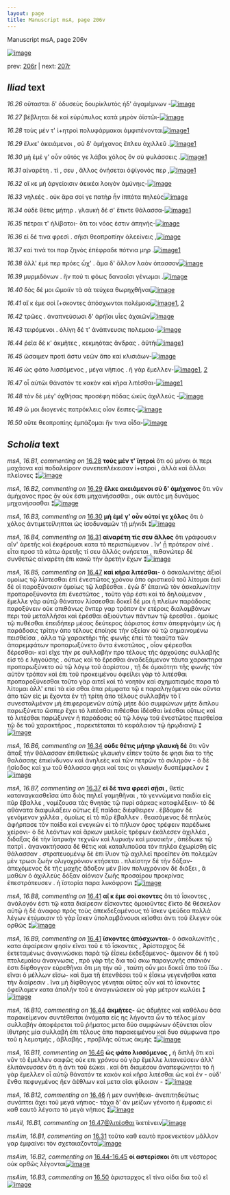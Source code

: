 ```yaml
---
layout: page
title: Manuscript msA, page 206v
---
```


Manuscript msA, page 206v

[![image](http://www.homermultitext.org/iipsrv?OBJ=IIP,1.0&FIF=/project/homer/pyramidal/deepzoom/hmt/vaimg/2017a/VA206VN_0708.tif&WID=100&CVT=JPEG)](http://www.homermultitext.org/ict2/?urn=urn:cite2:hmt:vaimg.2017a:VA206VN_0708)

prev:  [206r](../206r) | next:  [207r](../207r)

## *Iliad* text

*16.26* <a id="16.26"/> οὔτασται δ' ὀδυσεὺς δουρὶκλυτὸς ἠδ' ἀγαμέμνων -[![image](http://www.homermultitext.org/iipsrv?OBJ=IIP,1.0&FIF=/project/homer/pyramidal/deepzoom/hmt/vaimg/2017a/VA206VN_0708.tif&RGN=0.5,0.2216,0.419,0.0361&WID=1000&CVT=JPEG)](http://www.homermultitext.org/ict2/?urn=urn:cite2:hmt:vaimg.2017a:VA206VN_0708@0.5,0.2216,0.419,0.0361)

*16.27* <a id="16.27"/> βέβληται δὲ καὶ εὐρύπυλος κατὰ μηρὸν ὀϊστῶι-[![image](http://www.homermultitext.org/iipsrv?OBJ=IIP,1.0&FIF=/project/homer/pyramidal/deepzoom/hmt/vaimg/2017a/VA206VN_0708.tif&RGN=0.502,0.2502,0.419,0.027&WID=1000&CVT=JPEG)](http://www.homermultitext.org/ict2/?urn=urn:cite2:hmt:vaimg.2017a:VA206VN_0708@0.502,0.2502,0.419,0.027)

*16.28* <a id="16.28"/> τοὺς μέν τ' ἰ+ητροὶ πολυφάρμακοι ἀμφιπένονται[![image](http://www.homermultitext.org/iipsrv?OBJ=IIP,1.0&FIF=/project/homer/pyramidal/deepzoom/hmt/vaimg/2017a/VA206VN_0708.tif&RGN=0.502,0.2697,0.419,0.027&WID=1000&CVT=JPEG)](http://www.homermultitext.org/ict2/?urn=urn:cite2:hmt:vaimg.2017a:VA206VN_0708@0.502,0.2697,0.419,0.027)[1](#msA_16.B1)

*16.29* <a id="16.29"/> ἕλκε' ἀκειάμενοι , σὺ δ' ἀμήχανος ἔπλευ ἀχιλλεῦ .[![image](http://www.homermultitext.org/iipsrv?OBJ=IIP,1.0&FIF=/project/homer/pyramidal/deepzoom/hmt/vaimg/2017a/VA206VN_0708.tif&RGN=0.504,0.2855,0.419,0.027&WID=1000&CVT=JPEG)](http://www.homermultitext.org/ict2/?urn=urn:cite2:hmt:vaimg.2017a:VA206VN_0708@0.504,0.2855,0.419,0.027)[1](#msA_16.B2)

*16.30* <a id="16.30"/> μὴ ἐμέ γ' οὖν οῦτός γε λάβοι χόλος ὃν σὺ φυλάσσεις .[![image](http://www.homermultitext.org/iipsrv?OBJ=IIP,1.0&FIF=/project/homer/pyramidal/deepzoom/hmt/vaimg/2017a/VA206VN_0708.tif&RGN=0.505,0.3058,0.419,0.027&WID=1000&CVT=JPEG)](http://www.homermultitext.org/ict2/?urn=urn:cite2:hmt:vaimg.2017a:VA206VN_0708@0.505,0.3058,0.419,0.027)[1](#msA_16.B3)

*16.31* <a id="16.31"/> αἰναρέτη . τί , σευ , ἄλλος ὀνήσεται ὀψίγονός περ ,[![image](http://www.homermultitext.org/iipsrv?OBJ=IIP,1.0&FIF=/project/homer/pyramidal/deepzoom/hmt/vaimg/2017a/VA206VN_0708.tif&RGN=0.498,0.3238,0.397,0.027&WID=1000&CVT=JPEG)](http://www.homermultitext.org/ict2/?urn=urn:cite2:hmt:vaimg.2017a:VA206VN_0708@0.498,0.3238,0.397,0.027)[1](#msA_16.B4)

*16.32* <a id="16.32"/> αἴ κε μὴ ἀργείοισιν ἀεικέα λοιγὸν ἀμύνηις-[![image](http://www.homermultitext.org/iipsrv?OBJ=IIP,1.0&FIF=/project/homer/pyramidal/deepzoom/hmt/vaimg/2017a/VA206VN_0708.tif&RGN=0.507,0.3441,0.406,0.0263&WID=1000&CVT=JPEG)](http://www.homermultitext.org/ict2/?urn=urn:cite2:hmt:vaimg.2017a:VA206VN_0708@0.507,0.3441,0.406,0.0263)

*16.33* <a id="16.33"/> νηλεές . οὐκ ἄρα σοί γε πατὴρ ἦν ἱππότα πηλεὺς[![image](http://www.homermultitext.org/iipsrv?OBJ=IIP,1.0&FIF=/project/homer/pyramidal/deepzoom/hmt/vaimg/2017a/VA206VN_0708.tif&RGN=0.508,0.3621,0.415,0.0263&WID=1000&CVT=JPEG)](http://www.homermultitext.org/ict2/?urn=urn:cite2:hmt:vaimg.2017a:VA206VN_0708@0.508,0.3621,0.415,0.0263)

*16.34* <a id="16.34"/> οὐδὲ θέτις μήτηρ . γλαυκὴ δέ σ' ἔτικτε θάλασσα-[![image](http://www.homermultitext.org/iipsrv?OBJ=IIP,1.0&FIF=/project/homer/pyramidal/deepzoom/hmt/vaimg/2017a/VA206VN_0708.tif&RGN=0.507,0.3809,0.415,0.0263&WID=1000&CVT=JPEG)](http://www.homermultitext.org/ict2/?urn=urn:cite2:hmt:vaimg.2017a:VA206VN_0708@0.507,0.3809,0.415,0.0263)[1](#msA_16.B6)

*16.35* <a id="16.35"/> πέτραι τ' ἠλίβατοι- ὅτι τοι νόος ἐστιν ἀπηνής-[![image](http://www.homermultitext.org/iipsrv?OBJ=IIP,1.0&FIF=/project/homer/pyramidal/deepzoom/hmt/vaimg/2017a/VA206VN_0708.tif&RGN=0.514,0.4012,0.405,0.0263&WID=1000&CVT=JPEG)](http://www.homermultitext.org/ict2/?urn=urn:cite2:hmt:vaimg.2017a:VA206VN_0708@0.514,0.4012,0.405,0.0263)

*16.36* <a id="16.36"/> εἰ δέ τινα φρεσὶ . σῆισι θεοπροπίην ἀλεείνεις ,[![image](http://www.homermultitext.org/iipsrv?OBJ=IIP,1.0&FIF=/project/homer/pyramidal/deepzoom/hmt/vaimg/2017a/VA206VN_0708.tif&RGN=0.507,0.4207,0.405,0.0263&WID=1000&CVT=JPEG)](http://www.homermultitext.org/ict2/?urn=urn:cite2:hmt:vaimg.2017a:VA206VN_0708@0.507,0.4207,0.405,0.0263)

*16.37* <a id="16.37"/> καί τινά τοι παρ ζηνὸς ἐπέφραδε πότνια μηρ .[![image](http://www.homermultitext.org/iipsrv?OBJ=IIP,1.0&FIF=/project/homer/pyramidal/deepzoom/hmt/vaimg/2017a/VA206VN_0708.tif&RGN=0.511,0.441,0.422,0.0233&WID=1000&CVT=JPEG)](http://www.homermultitext.org/ict2/?urn=urn:cite2:hmt:vaimg.2017a:VA206VN_0708@0.511,0.441,0.422,0.0233)[1](#msA_16.B7)

*16.38* <a id="16.38"/> ἂλλ' ἐμέ περ πρόες ὦχ' . ἃμα δ' ἄλλον λαὸν όπασσον[![image](http://www.homermultitext.org/iipsrv?OBJ=IIP,1.0&FIF=/project/homer/pyramidal/deepzoom/hmt/vaimg/2017a/VA206VN_0708.tif&RGN=0.511,0.4598,0.427,0.0233&WID=1000&CVT=JPEG)](http://www.homermultitext.org/ict2/?urn=urn:cite2:hmt:vaimg.2017a:VA206VN_0708@0.511,0.4598,0.427,0.0233)

*16.39* <a id="16.39"/> μυρμιδόνων . ἤν πού τι φόως δαναοῖσι γένωμαι .[![image](http://www.homermultitext.org/iipsrv?OBJ=IIP,1.0&FIF=/project/homer/pyramidal/deepzoom/hmt/vaimg/2017a/VA206VN_0708.tif&RGN=0.516,0.4808,0.427,0.0233&WID=1000&CVT=JPEG)](http://www.homermultitext.org/ict2/?urn=urn:cite2:hmt:vaimg.2017a:VA206VN_0708@0.516,0.4808,0.427,0.0233)

*16.40* <a id="16.40"/> δὸς δέ μοι ὤμοιϊν τὰ σὰ τεύχεα θωρηχθῆναι[![image](http://www.homermultitext.org/iipsrv?OBJ=IIP,1.0&FIF=/project/homer/pyramidal/deepzoom/hmt/vaimg/2017a/VA206VN_0708.tif&RGN=0.51,0.4966,0.427,0.0278&WID=1000&CVT=JPEG)](http://www.homermultitext.org/ict2/?urn=urn:cite2:hmt:vaimg.2017a:VA206VN_0708@0.51,0.4966,0.427,0.0278)

*16.41* <a id="16.41"/> αἴ κ έμε σοὶ ἴ+σκοντες ἀπόσχωνται πολέμοιο[![image](http://www.homermultitext.org/iipsrv?OBJ=IIP,1.0&FIF=/project/homer/pyramidal/deepzoom/hmt/vaimg/2017a/VA206VN_0708.tif&RGN=0.51,0.5162,0.409,0.0278&WID=1000&CVT=JPEG)](http://www.homermultitext.org/ict2/?urn=urn:cite2:hmt:vaimg.2017a:VA206VN_0708@0.51,0.5162,0.409,0.0278)[1](#msA_16.B9), [2](#msA_16.B8)

*16.42* <a id="16.42"/> τρῶες . ἀναπνεύσωσι δ' ἀρήϊοι υἷες ἀχαιῶν[![image](http://www.homermultitext.org/iipsrv?OBJ=IIP,1.0&FIF=/project/homer/pyramidal/deepzoom/hmt/vaimg/2017a/VA206VN_0708.tif&RGN=0.508,0.5357,0.39,0.0255&WID=1000&CVT=JPEG)](http://www.homermultitext.org/ict2/?urn=urn:cite2:hmt:vaimg.2017a:VA206VN_0708@0.508,0.5357,0.39,0.0255)

*16.43* <a id="16.43"/> τειρόμενοι . ὀλίγη δέ τ' ἀνάπνευσις πολεμοιο-[![image](http://www.homermultitext.org/iipsrv?OBJ=IIP,1.0&FIF=/project/homer/pyramidal/deepzoom/hmt/vaimg/2017a/VA206VN_0708.tif&RGN=0.512,0.556,0.393,0.0255&WID=1000&CVT=JPEG)](http://www.homermultitext.org/ict2/?urn=urn:cite2:hmt:vaimg.2017a:VA206VN_0708@0.512,0.556,0.393,0.0255)

*16.44* <a id="16.44"/> ῥεῖα δέ κ' ἀκμῆτες , κεκμηότας ἄνδρας . ἀϋτῆι[![image](http://www.homermultitext.org/iipsrv?OBJ=IIP,1.0&FIF=/project/homer/pyramidal/deepzoom/hmt/vaimg/2017a/VA206VN_0708.tif&RGN=0.51,0.5733,0.405,0.027&WID=1000&CVT=JPEG)](http://www.homermultitext.org/ict2/?urn=urn:cite2:hmt:vaimg.2017a:VA206VN_0708@0.51,0.5733,0.405,0.027)[1](#msA_16.B10)

*16.45* <a id="16.45"/> ὤσαιμεν προτὶ ἄστυ νεῶν ἄπο καὶ κλισιάων-[![image](http://www.homermultitext.org/iipsrv?OBJ=IIP,1.0&FIF=/project/homer/pyramidal/deepzoom/hmt/vaimg/2017a/VA206VN_0708.tif&RGN=0.512,0.5898,0.405,0.027&WID=1000&CVT=JPEG)](http://www.homermultitext.org/ict2/?urn=urn:cite2:hmt:vaimg.2017a:VA206VN_0708@0.512,0.5898,0.405,0.027)

*16.46* <a id="16.46"/> ὡς φάτο λισσόμενος , μέγα νήπιος . ῆ γὰρ ἔμελλεν-[![image](http://www.homermultitext.org/iipsrv?OBJ=IIP,1.0&FIF=/project/homer/pyramidal/deepzoom/hmt/vaimg/2017a/VA206VN_0708.tif&RGN=0.511,0.6116,0.425,0.0263&WID=1000&CVT=JPEG)](http://www.homermultitext.org/ict2/?urn=urn:cite2:hmt:vaimg.2017a:VA206VN_0708@0.511,0.6116,0.425,0.0263)[1](#msA_16.B11), [2](#msA_16.B12)

*16.47* <a id="16.47"/> οἷ αὐτῶι θάνατόν τε κακὸν καὶ κῆρα λιτέσθαι-[![image](http://www.homermultitext.org/iipsrv?OBJ=IIP,1.0&FIF=/project/homer/pyramidal/deepzoom/hmt/vaimg/2017a/VA206VN_0708.tif&RGN=0.505,0.6296,0.425,0.0225&WID=1000&CVT=JPEG)](http://www.homermultitext.org/ict2/?urn=urn:cite2:hmt:vaimg.2017a:VA206VN_0708@0.505,0.6296,0.425,0.0225)[1](#msA_16.B5)

*16.48* <a id="16.48"/> τὸν δὲ μέγ' ὀχθήσας προσέφη πόδας ὠκὺς ἀχιλλεύς -[![image](http://www.homermultitext.org/iipsrv?OBJ=IIP,1.0&FIF=/project/homer/pyramidal/deepzoom/hmt/vaimg/2017a/VA206VN_0708.tif&RGN=0.508,0.6484,0.432,0.0248&WID=1000&CVT=JPEG)](http://www.homermultitext.org/ict2/?urn=urn:cite2:hmt:vaimg.2017a:VA206VN_0708@0.508,0.6484,0.432,0.0248)

*16.49* <a id="16.49"/> ὤ μοι διογενὲς πατρόκλεις οἷον ἔειπες-[![image](http://www.homermultitext.org/iipsrv?OBJ=IIP,1.0&FIF=/project/homer/pyramidal/deepzoom/hmt/vaimg/2017a/VA206VN_0708.tif&RGN=0.504,0.6649,0.363,0.0248&WID=1000&CVT=JPEG)](http://www.homermultitext.org/ict2/?urn=urn:cite2:hmt:vaimg.2017a:VA206VN_0708@0.504,0.6649,0.363,0.0248)

*16.50* <a id="16.50"/> οὔτε θεοπροπίης ἐμπάζομαι ἥν τινα οἶδα-[![image](http://www.homermultitext.org/iipsrv?OBJ=IIP,1.0&FIF=/project/homer/pyramidal/deepzoom/hmt/vaimg/2017a/VA206VN_0708.tif&RGN=0.507,0.6829,0.415,0.0368&WID=1000&CVT=JPEG)](http://www.homermultitext.org/ict2/?urn=urn:cite2:hmt:vaimg.2017a:VA206VN_0708@0.507,0.6829,0.415,0.0368)

## *Scholia* text

*msA, 16.B1, commenting on* [16.28](#16.28)  <a id="msA_16.B1"/> **τοὺς μέν τ' ϊητροὶ** ὅτι οὐ μόνοι ὁι περι μαχάονα καὶ ποδαλείροιν συνεπεπλέκεισαν ἱ+ατροὶ , ἀλλὰ καὶ ἄλλοι πλείονες ⁑[![image](http://www.homermultitext.org/iipsrv?OBJ=IIP,1.0&FIF=/project/homer/pyramidal/deepzoom/hmt/vaimg/2017a/VA206VN_0708.tif&RGN=0.247,0.1119,0.651,0.0225&WID=1000&CVT=JPEG)](http://www.homermultitext.org/ict2/?urn=urn:cite2:hmt:vaimg.2017a:VA206VN_0708@0.247,0.1119,0.651,0.0225)

*msA, 16.B2, commenting on* [16.29](#16.29)  <a id="msA_16.B2"/> **ἔλκε ακειάμενοι σὺ δ' ἀμήχανος** ὅτι νῦν ἀμήχανος προς ὃν οὐκ έστι μηχανήσασθαι , οὐκ αυτὸς μη δυνάμος μηχανήσασθαι ⁑[![image](http://www.homermultitext.org/iipsrv?OBJ=IIP,1.0&FIF=/project/homer/pyramidal/deepzoom/hmt/vaimg/2017a/VA206VN_0708.tif&RGN=0.253,0.1292,0.612,0.0173&WID=1000&CVT=JPEG)](http://www.homermultitext.org/ict2/?urn=urn:cite2:hmt:vaimg.2017a:VA206VN_0708@0.253,0.1292,0.612,0.0173)

*msA, 16.B3, commenting on* [16.30](#16.30)  <a id="msA_16.B3"/> **μὴ ἐμέ γ' οὖν οὐτοί γε χόλος** ὅτι ὁ χόλος ἀντιμετείληπται ὡς ἰσοδυναμῶν τῇ μήνιδι ⁑[![image](http://www.homermultitext.org/iipsrv?OBJ=IIP,1.0&FIF=/project/homer/pyramidal/deepzoom/hmt/vaimg/2017a/VA206VN_0708.tif&RGN=0.254,0.139,0.428,0.0158&WID=1000&CVT=JPEG)](http://www.homermultitext.org/ict2/?urn=urn:cite2:hmt:vaimg.2017a:VA206VN_0708@0.254,0.139,0.428,0.0158)

*msA, 16.B4, commenting on* [16.31](#16.31)  <a id="msA_16.B4"/> **αἰναρέτη τίς σευ ἄλλος** ὅτι γράφουσιν αἴν' ἀρετῆς καὶ ἐκφέρουσι κατα τὸ περισπώμενον . ἵν' ᾖ πρότερον αἰνέ . εἶτα προσ τὰ κάτω ἀρετῆς τί σευ ἀλλός ονήσεται , πιθανώτερ δὲ συνθετώς αἰναρέτη ἐπι κακῶ τὴν ἀρετὴν ἔχων ⁑[![image](http://www.homermultitext.org/iipsrv?OBJ=IIP,1.0&FIF=/project/homer/pyramidal/deepzoom/hmt/vaimg/2017a/VA206VN_0708.tif&RGN=0.254,0.1397,0.672,0.0406&WID=1000&CVT=JPEG)](http://www.homermultitext.org/ict2/?urn=urn:cite2:hmt:vaimg.2017a:VA206VN_0708@0.254,0.1397,0.672,0.0406)

*msA, 16.B5, commenting on* [16.47](#16.47)  <a id="msA_16.B5"/> **καὶ κῆρα λιτέσθαι-** ὁ ἀσκαλωνίτης ἀξιοῖ ομοίως τῷ λίστεσθαι ἐπὶ ἐνεστῶτος χρόνου ἀπο οριστικοῦ τοῦ λίτομαι ἐισὶ δὲ οἱ παροξύνοισιν ὁμοίως τῷ λαβέσθαι . ἐγὼ δ' ἐπαινῶ τὸν ἀσκαλωνίτην προπαροξύνοντα ἐπι ἔνεστῶτος , τοῦτο γάρ ἐστι καὶ τὸ δηλούμενον , ἔμελλε γὰρ αὐτῷ θάνατον λίσσεσθαι δοκεῖ δέ μοι ἡ πλείων παράδοσις παροξύνειν οὐκ απιθάνως ὅνπερ γαρ τρόπον ἐν ετέροις διαλαμβάνων περι τοῦ μεταλλῆσαι καὶ ἐρέσθαι ἀξιούντων πάντων τῷ έρεσθαι . ὁμοίως τῷ πυθέσθαι ἐπειδήπερ μέσος δεύτερος ἀόριστος ἐστιν ἀπεφηνάμην ὡς ἡ παράδοσις τρίτην ἀπο τέλους ἐποίησε τὴν οξείαν οὐ τῷ σημαινομένω πεισθεῖσα , ἀλλα τῷ χαρακτῆρι τῆς φωνῆς ἐπεὶ τὰ τοιαῦτα τῶν ἀπαρεμφάτων προπαρωξύνετο ὄντα ἐνεστῶτος , οἶον φέρεσθαι δέρεσθαι- καὶ εῖχε τὴν ρε συλλαβὴν προ τέλους τῆς ἀρχούσης συλλαβῆς εἰσ τὸ ε ληγούσης . ούτως καὶ τὸ ἔρεσθαι ἀναδεξάμενον τὰυτα χαρακτηρα προπαρωξύνετο οὐ τῷ λόγῳ τοῦ ἀορίστου , τῇ δε ὁμοιότητι τῆς φωνῆς τὸν αὐτὸν τρόπον καὶ ἐπι τοῦ προκειμένου ὀφείλει γὰρ τὸ λιτέσθαι προπαροξύνεσθαι τοῦτο γὰρ αιτεῖ καὶ τὸ νοητὸν καὶ σχηματισμός παρα τὸ λίτομαι ἀλλ' επεὶ τὰ εἰσ σθαι ἀπα ρέμφατα τῷ ε παραληγόμενα οὐκ οὔντα ἀπο τῶν εἰς μι ἔχοντα ἐν τῇ τρίτη ἀπο τέλους συλλαβῆν τὸ ἴ συνεσταλμένον μὴ ἐπιφερομενῶν αὐτῷ μήτε δύο συμφώνων μήτε διπλου παρωξύνετο ὥσπερ ἔχει τὸ λιπέσθαι πιθέσθαι ἰδέσθαι ἰκέσθαι οὕτως καὶ τὸ λιτέσθαι παρώξυνεν ἡ παράδοσις οὐ τῷ λόγῳ τοῦ ἐνεστῶτος πεισθεῖσα τῷ δε τοῦ χαρακτῆρος , παρεκτέταται τὸ κεφάλαιον τῷ ἡρῳδιανῷ ⁑[![image](http://www.homermultitext.org/iipsrv?OBJ=IIP,1.0&FIF=/project/homer/pyramidal/deepzoom/hmt/vaimg/2017a/VA206VN_0708.tif&RGN=0.253,0.163,0.679,0.3246&WID=1000&CVT=JPEG)](http://www.homermultitext.org/ict2/?urn=urn:cite2:hmt:vaimg.2017a:VA206VN_0708@0.253,0.163,0.679,0.3246)

*msA, 16.B6, commenting on* [16.34](#16.34)  <a id="msA_16.B6"/> **οὐδε θέτις μήτηρ γλαυκὴ δὲ** ὅτι νῦν ἅπαξ τὴν θάλασσαν ἐπιθετικῶς γλαυκὴν εἶπεν τοῦτο δε φησι δια το τῆς θαλάσσης ἐπικίνδυνον καὶ ἀνηλεὲς καὶ τῶν πετρῶν τὸ σκληρὸν - ὀ δὲ ἡσίοδος καὶ χω τοῦ θάλασσα φησι καί τοις οι γλαυκὴν δυσπέμφελον ⁑[![image](http://www.homermultitext.org/iipsrv?OBJ=IIP,1.0&FIF=/project/homer/pyramidal/deepzoom/hmt/vaimg/2017a/VA206VN_0708.tif&RGN=0.248,0.4786,0.232,0.0759&WID=1000&CVT=JPEG)](http://www.homermultitext.org/ict2/?urn=urn:cite2:hmt:vaimg.2017a:VA206VN_0708@0.248,0.4786,0.232,0.0759)

*msA, 16.B7, commenting on* [16.37](#16.37)  <a id="msA_16.B7"/> **εἰ δέ τινα φρεσὶ σῇσι ,** θετίς καταναγκασθεῖσα ὑπο διὸς πηλεῖ γαμηθῆναι , τὰ γεννὼμενα παιδία εἰς πῦρ ἔβαλλε , νομίζουσα τὰς θνητὰς τῷ πυρὶ σάρκας καταφλέξειν- τὸ δὲ αθάνατα διαφυλάξειν οὕτως ἓξ παῖδας διέφθειρεν . ἕβδομον δὲ γενόμενον χιλλέα , ὁμοίως εἰ τὸ πῦρ ἔβαλλεν . θεασάμενος δὲ πηλεὺς ἀφήρπασε τὸν παίδα καὶ ενεγκὼν εἰ τὸ πήλιον όρος τρέφειν παρέδωκε χείρονι- ὁ δὲ λεόντων καὶ ἄρκων μυελοῖς τρέφων ἐκάλεσεν ἀχιλλέα , διδαξας δὲ τὴν ϊατρικὴν τεχνῶν καὶ λυρικὴν καὶ μουσικὴν , ἀπέδωκε τῷ πατρὶ . ἀγανακτήσασα δὲ θέτις καὶ καταλιποῦσα τὸν πηλέα ἐχωρίσθη εἰς θάλασσαν . στρατευομένῳ δὲ ἐπι ἴλιον τῷ αχιλλεῖ προεῖπεν ὅτι πολεμῶν μὲν τρωσι ζωὴν ολιγοχρόνιον κτήσεται . πλείστην δὲ τὴν δόξαν- ἀπεχόμενος δὲ τῆς μαχῆς ἄδοξον μὲν βίον πολυχρόνιον δὲ διάξει , ἃ μαθὼν ὁ ἀχιλλεὺς δόξαν αἰόνιον ζωῆς προσαίρου προκρίνας ἐπεστράτευσεν . ἡ ϊστορία παρα λυκόφρονι ⁑[![image](http://www.homermultitext.org/iipsrv?OBJ=IIP,1.0&FIF=/project/homer/pyramidal/deepzoom/hmt/vaimg/2017a/VA206VN_0708.tif&RGN=0.238,0.5477,0.71,0.2096&WID=1000&CVT=JPEG)](http://www.homermultitext.org/ict2/?urn=urn:cite2:hmt:vaimg.2017a:VA206VN_0708@0.238,0.5477,0.71,0.2096)

*msA, 16.B8, commenting on* [16.41](#16.41)  <a id="msA_16.B8"/> **αἴ κ έμε σοὶ σκοντες** ὅτι τὸ ΐσκοντες , ἀνάλογόν ἐστι τῷ κατα διαίρεσιν ἐΐσκοντες ὁμοιοῦντες ἔϊκτο δὲ θέσκελον αὐτῷ ἡ δὲ ἀναφορ πρός τοὺς ἀπεκδεξαμένους τὸ ἴσκεν ψεύδεα πολλὰ λέγων ἐτύμοισιν τὸ γὰρ ΐσκεν ὑπολαμβάνουσι κεῖσθαι ἀντι τοῦ ἔλεγεν οὐκ ορθῶς ⁑[![image](http://www.homermultitext.org/iipsrv?OBJ=IIP,1.0&FIF=/project/homer/pyramidal/deepzoom/hmt/vaimg/2017a/VA206VN_0708.tif&RGN=0.245,0.7363,0.696,0.0398&WID=1000&CVT=JPEG)](http://www.homermultitext.org/ict2/?urn=urn:cite2:hmt:vaimg.2017a:VA206VN_0708@0.245,0.7363,0.696,0.0398)

*msA, 16.B9, commenting on* [16.41](#16.41)  <a id="msA_16.B9"/> **ἴσκοντες ἀπόσχωνται-** ὁ ἀσκαλωνίτῆς , κατα ἀφαίρεσιν φησὶν εῖναι τοῦ ε τὸ ΐσκοντες , Ἀρίσταρχος δὲ ἐκτεταμένως ἀναγινώσκει παρὰ τῷ ἐΐσκω ἐκδεξάμενος- ἄμεινον δὲ ἡ τοῦ πτολεμαίου ἀναγνωσις , πρὸ γὰρ τῆς δια τοῦ σκω παραγωγῆς σπάνιόν ἐστι δίφθογγον εὑρεθῆναι ὅτι μη τὴν αῦ , ταύτη οὖν μοι δοκεῖ ἀπο τοῦ ἴδω . εῖναι ὁ μέλλων εἴσω- καὶ ἅμα τῆ ἐπενθέσει τοῦ κ ἐΐσκω γεγενῆσθαι κατα τὴν διαίρεσιν . ἵνα μὴ δίφθογγος γένηται οὕτος οὖν καὶ τὸ ΐσκοντες ὀφείλομεν κατα ἀπολήν τοῦ ε ἀναγινώσκειν οὖ γὰρ μέτρον κωλύει ⁑[![image](http://www.homermultitext.org/iipsrv?OBJ=IIP,1.0&FIF=/project/homer/pyramidal/deepzoom/hmt/vaimg/2017a/VA206VN_0708.tif&RGN=0.247,0.7611,0.696,0.0526&WID=1000&CVT=JPEG)](http://www.homermultitext.org/ict2/?urn=urn:cite2:hmt:vaimg.2017a:VA206VN_0708@0.247,0.7611,0.696,0.0526)

*msA, 16.B10, commenting on* [16.44](#16.44)  <a id="msA_16.B10"/> **ἀκμῆτες-** ὡς ἀδμῆτες καὶ καθόλου ὅσα παρακείμενον συντέθειται ὀνόματα εἰς ης λήγοντα ὧν τὸ τέλος μίαν συλλαβὴν ἀποφέρεται τοῦ ῥήματος μετα δύο συμφώνων ὀξύνεται οἶον ἰθυτρης μία συλλαβὴ ἐπι τέλους ἀπο παρακειμένου καὶ δυο σύμφωνα προ τοῦ η λεμοτμής , ἀβλαβής , προβλής οὔτως ἀκμής ⁑[![image](http://www.homermultitext.org/iipsrv?OBJ=IIP,1.0&FIF=/project/homer/pyramidal/deepzoom/hmt/vaimg/2017a/VA206VN_0708.tif&RGN=0.246,0.8002,0.696,0.0376&WID=1000&CVT=JPEG)](http://www.homermultitext.org/ict2/?urn=urn:cite2:hmt:vaimg.2017a:VA206VN_0708@0.246,0.8002,0.696,0.0376)

*msA, 16.B11, commenting on* [16.46](#16.46)  <a id="msA_16.B11"/> **ὠς φάτο λισσόμενος ,** ἡ διπλῆ ὅτι καὶ νῦν τὸ ἔμελλεν σαφῶς οὐκ επι χρόνου οὐ γὰρ ἔμελλε λιτανεύσειν ἀλλ' ἐλιτάνευσσεν ὅτι ἡ ἀντι τοῦ ἐώκει . καὶ ὅτι διαμέσου ἀναπεφώνηται τὸ ῆ γὰρ ἔμελλεν οἷ αὐτῷ θάνατόν τε κακὸν καὶ κῆρα λιτέσθαι ὡς καὶ ἐν - οὐδ' ἔνθα πεφυγμένος ῆεν ἀέθλων καὶ μετα οῖσι φίλοισιν - ⁑[![image](http://www.homermultitext.org/iipsrv?OBJ=IIP,1.0&FIF=/project/homer/pyramidal/deepzoom/hmt/vaimg/2017a/VA206VN_0708.tif&RGN=0.248,0.8234,0.702,0.0413&WID=1000&CVT=JPEG)](http://www.homermultitext.org/ict2/?urn=urn:cite2:hmt:vaimg.2017a:VA206VN_0708@0.248,0.8234,0.702,0.0413)

*msA, 16.B12, commenting on* [16.46](#16.46)  <a id="msA_16.B12"/> ἡ μεν συνήθεια- ἀνεπιτηδεύτως συνάπτει ἄχει τοῦ μεγά νήπιος- τάχα δ' ἀν μείζων γένοιτο ἡ ἔμφασις εἰ καθ εαυτὸ λέγοιτο τὸ μεγά νήπιος ⁑[![image](http://www.homermultitext.org/iipsrv?OBJ=IIP,1.0&FIF=/project/homer/pyramidal/deepzoom/hmt/vaimg/2017a/VA206VN_0708.tif&RGN=0.255,0.8573,0.702,0.021&WID=1000&CVT=JPEG)](http://www.homermultitext.org/ict2/?urn=urn:cite2:hmt:vaimg.2017a:VA206VN_0708@0.255,0.8573,0.702,0.021)

*msAil, 16.B1, commenting on* [16.47@λιτέσθαι](#16.47@λιτέσθαι)  <a id="msAil_16.B1"/> ϊκετένειν[![image](http://www.homermultitext.org/iipsrv?OBJ=IIP,1.0&FIF=/project/homer/pyramidal/deepzoom/hmt/vaimg/2017a/VA206VN_0708.tif&RGN=0.858,0.6251,0.052,0.0158&WID=1000&CVT=JPEG)](http://www.homermultitext.org/ict2/?urn=urn:cite2:hmt:vaimg.2017a:VA206VN_0708@0.858,0.6251,0.052,0.0158)

*msAim, 16.B1, commenting on* [16.31](#16.31)  <a id="msAim_16.B1"/> τοῦτο καθ εαυτὸ προενεκτέον μᾶλλον γαρ ἐμφαίνει τὸν σχεταιαζοντα[![image](http://www.homermultitext.org/iipsrv?OBJ=IIP,1.0&FIF=/project/homer/pyramidal/deepzoom/hmt/vaimg/2017a/VA206VN_0708.tif&RGN=0.451,0.3343,0.068,0.0917&WID=1000&CVT=JPEG)](http://www.homermultitext.org/ict2/?urn=urn:cite2:hmt:vaimg.2017a:VA206VN_0708@0.451,0.3343,0.068,0.0917)

*msAim, 16.B2, commenting on* [16.44-16.45](#16.44-16.45)  <a id="msAim_16.B2"/> **οἱ αστερίσκοι** ὅτι υπ νέστορος οὐκ ορθῶς λέγονται[![image](http://www.homermultitext.org/iipsrv?OBJ=IIP,1.0&FIF=/project/homer/pyramidal/deepzoom/hmt/vaimg/2017a/VA206VN_0708.tif&RGN=0.459,0.5755,0.059,0.0691&WID=1000&CVT=JPEG)](http://www.homermultitext.org/ict2/?urn=urn:cite2:hmt:vaimg.2017a:VA206VN_0708@0.459,0.5755,0.059,0.0691)

*msAim, 16.B3, commenting on* [16.50](#16.50)  <a id="msAim_16.B3"/> ἀρισταρχος εἴ τίνα οἰδα δια τοῦ εῖ[![image](http://www.homermultitext.org/iipsrv?OBJ=IIP,1.0&FIF=/project/homer/pyramidal/deepzoom/hmt/vaimg/2017a/VA206VN_0708.tif&RGN=0.462,0.6867,0.113,0.0361&WID=1000&CVT=JPEG)](http://www.homermultitext.org/ict2/?urn=urn:cite2:hmt:vaimg.2017a:VA206VN_0708@0.462,0.6867,0.113,0.0361)